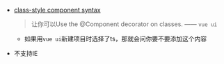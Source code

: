 - [class-style component syntax](https://vuejs.org/v2/guide/typescript.html#Class-Style-Vue-Components)  

  > 让你可以Use the @Component decorator on classes. —— `vue ui`

  - 如果用`vue ui`新建项目时选择了ts，那就会问你要不要添加这个内容
    




- 不支持IE

